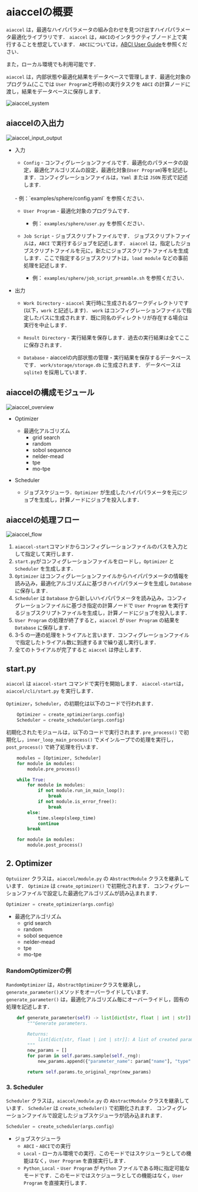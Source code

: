 # aiaccelの概要
`aiaccel` は，最適なハイパパラメータの組み合わせを見つけ出すハイパパラメータ最適化ライブラリです．
`aiaccel` は，`ABCI`のインタラクティブノード上で実行することを想定しています．
`ABCI`については，[ABCI User Guide](https://docs.abci.ai/ja/)を参照ください．

また，ローカル環境でも利用可能です．

`aiaccel` は，内部状態や最適化結果をデータベースで管理します．最適化対象のプログラム(ここでは `User Program`と呼称)の実行タスクを `ABCI` の計算ノードに渡し，結果をデータベースに保存します．

![aiaccel_system](images/aiaccel_system.png)

## aiaccelの入出力

![aiaccel_input_output](images/aiaccel_input_output.png)

- 入力
  - `Config` - コンフィグレーションファイルです．最適化のパラメータの設定，最適化アルゴリズムの設定，最適化対象(`User Program`)等を記述します．コンフィグレーションファイルは，`Yaml` または `JSON` 形式で記述します.
  <br>
    - 例：`examples/sphere/config.yaml` を参照ください．

  - `User Program` - 最適化対象のプログラムです．<br>
    - 例： `examples/sphere/user.py` を参照ください．

  - `Job Script` - ジョブスクリプトファイルです．
  ジョブスクリプトファイルは，`ABCI` で実行するジョブを記述します．
  `aiaccel` は，指定したジョブスクリプトファイルを元に，新たにジョブスクリプトファイルを生成します．ここで指定するジョブスクリプトは，`load module` などの事前処理を記述します．
    - 例： `examples/sphere/job_script_preamble.sh` を参照ください．


- 出力
  - `Work Directory` - `aiaccel` 実行時に生成されるワークディレクトリです(以下，`work` と記述します)．
  `work` はコンフィグレーションファイルで指定したパスに生成されます．既に同名のディレクトリが存在する場合は実行を中止します．

  - `Result Directory` - 実行結果を保存します．過去の実行結果は全てここに保存されます．

  - `Database` - aiaccelの内部状態の管理・実行結果を保存するデータベースです．
  `work/storage/storage.db` に生成されます．
  データベースは `sqlite3` を採用しています．


## aiaccelの構成モジュール

![aiaccel_overview](images/aiaccel_modules.png)

- Optimizer
  - 最適化アルゴリズム
    - grid search
    - random
    - sobol sequence
    - nelder-mead
    - tpe
    - mo-tpe

- Scheduler
  - ジョブスケジューラ．`Optimizer` が生成したハイパパラメータを元にジョブを生成し，計算ノードにジョブを投入します．



## aiaccelの処理フロー

![aiaccel_flow](images/aiaccel_flow.png)

1. `aiaccel-start`コマンドからコンフィグレーションファイルのパスを入力として指定して実行します．
2. `start.py`がコンフィグレーションファイルをロードし，`Optimizer` と `Scheduler` を生成します．
3. `Optimizer` はコンフィグレーションファイルからハイパパラメータの情報を読み込み，最適化アルゴリズムに基づきハイパパラメータを生成し `Database` に保存します．
4. `Scheduler` は `Database` から新しいハイパパラメータを読み込み，コンフィグレーションファイルに基づき指定の計算ノードで `User Program` を実行するジョブスクリプトファイルを生成し，計算ノードにジョブを投入します．
5. `User Program` の処理が終了すると，`aiaccel` が `User Program` の結果を `Database` に保存します．
6. 3-5 の一連の処理をトライアルと言います．コンフィグレーションファイルで指定したトライアル数に到達するまで繰り返し実行します．
7. 全てのトライアルが完了すると `aiaccel` は停止します．



## start.py

`aiaccel` は `aiaccel-start` コマンドで実行を開始します． `aiaccel-start`は，`aiaccel/cli/start.py` を実行します．


`Optimizer`，`Scheduler`，の初期化は以下のコードで行われます．

```python
    Optimizer = create_optimizer(args.config)
    Scheduler = create_scheduler(args.config)
```

初期化されたモジュールは，以下のコードで実行されます.
`pre_process()` で初期化し，`inner_loop_main_process()` でメインループでの処理を実行し，`post_process()` で終了処理を行います．

```python
    modules = [Optimizer, Scheduler]
    for module in modules:
        module.pre_process()

    while True:
        for module in modules:
            if not module.run_in_main_loop():
                break
            if not module.is_error_free():
                break
        else:
            time.sleep(sleep_time)
            continue
        break

    for module in modules:
        module.post_process()
```


## 2. Optimizer
`Optuiizer` クラスは，`aiaccel/module.py` の `AbstractModule` クラスを継承しています．
`Optimize` は `create_optimizer()` で初期化されます．
コンフィグレーションファイルで設定した最適化アルゴリズムが読み込まれます．

```python
Optimizer = create_optimizer(args.config)
```
- 最適化アルゴリズム
    - grid search
    - random
    - sobol sequence
    - nelder-mead
    - tpe
    - mo-tpe

### RandomOptimizerの例

`RandomOptimizer` は，`AbstractOptimizer`クラスを継承し，`generate_parameter()`メソッドをオーバーライドしています．
`generate_parameter()` は，最適化アルゴリズム毎にオーバーライドし，固有の処理を記述します．

```python
    def generate_parameter(self) -> list[dict[str, float | int | str]]:
        """Generate parameters.

        Returns:
            list[dict[str, float | int | str]]: A list of created parameters.
        """
        new_params = []
        for param in self.params.sample(self._rng):
            new_params.append({"parameter_name": param["name"], "type": param["type"], "value": param["value"]})

        return self.params.to_original_repr(new_params)
```


### 3. Scheduler

`Scheduler` クラスは，`aiaccel/module.py` の `AbstractModule` クラスを継承しています．
`Scheduler` は `create_scheduler()` で初期化されます．
コンフィグレーションファイルで設定したジョブスケジューラが読み込まれます．

```python
Scheduler = create_scheduler(args.config)
```

- ジョブスケジューラ
    - `ABCI` - `ABCI`での実行
    - `Local` - ローカル環境での実行．このモードではスケジューラとしての機能はなく，`User Program` を直接実行します．
    - `Python_Local` - `User Program` が `Python` ファイルである時に指定可能なモードです．このモードではスケジューラとしての機能はなく，`User Program` を直接実行します．


